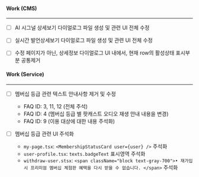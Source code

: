 

#### Work (CMS)
---
- [ ] AI 시그널 상세보기 다이얼로그 파일 생성 및 관련 UI 전체 수정
- [ ] 실시간 발언상세보기 다이얼로그 파일 생성 및 관련 UI 전체 수정
- [ ] 수정 페이지가 아닌, 상세정보 다이얼로그 UI 내에서, 현재 row의 활성상태 표시부분 공통제거


#### Work (Service)
---
- [ ] 멤버십 등급 관련 텍스트 안내사항 제거 및 수정
	- FAQ ID: 3, 11, 12 (전체 주석)
	- FAQ ID: 4 (멤버십 등급 별 팟캐스트 오디오 재생 안내 내용을 변경)
	- FAQ ID: 9 (이용 대상에 대한 내용 주석화)

- [ ] 멤버십 등급 관련 UI 주석화
	- `my-page.tsx`:  `<MembershipStatusCard user={user} />` 주석화
	- `user-profile.tsx`: `texts.badgeText` 표시영역 주석화
	- `withdraw-user.stsx`: `<span className="block text-gray-700">• 재가입 시 프리미엄 멤버십 체험판 혜택을 다시 받을 수 없습니다. </span>` 주석화
